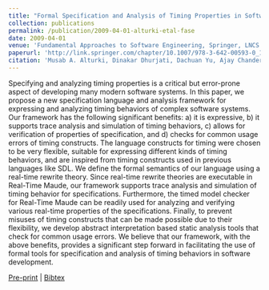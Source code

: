 ```yaml
---
title: "Formal Specification and Analysis of Timing Properties in Software Systems"
collection: publications
permalink: /publication/2009-04-01-alturki-etal-fase
date: 2009-04-01
venue: 'Fundamental Approaches to Software Engineering, Springer, LNCS 5503, pp 262-277'
paperurl: 'http://link.springer.com/chapter/10.1007/978-3-642-00593-0_18'
citation: 'Musab A. Alturki, Dinakar Dhurjati, Dachuan Yu, Ajay Chander and Hiroshi Inamura'
---
```

Specifying and analyzing timing properties is a critical but error-prone aspect of developing many modern software systems. In this paper, we propose a new specification language and analysis framework for expressing and analyzing timing behaviors of complex software systems. Our framework has the following significant benefits: a) it is expressive, b) it supports trace analysis and simulation of timing behaviors, c) allows for verification of properties of specification, and d) checks for common usage errors of timing constructs. The language constructs for timing were chosen to be very flexible, suitable for expressing different kinds of timing behaviors, and are inspired from timing constructs used in previous languages like SDL. We define the formal semantics of our language using a real-time rewrite theory. Since real-time rewrite theories are executable in Real-Time Maude, our framework supports trace analysis and simulation of timing behavior for specifications. Furthermore, the timed model checker for Real-Time Maude can be readily used for analyzing and verifying various real-time properties of the specifications. Finally, to prevent misuses of timing constructs that can be made possible due to their flexibility, we develop abstract interpretation based static analysis tools that check for common usage errors. We believe that our framework, with the above benefits, provides a significant step forward in facilitating the use of formal tools for specification and analysis of timing behaviors in software development.

[Pre-print](http://academicpages.github.io/files/paper1.pdf) |
[Bibtex](#)